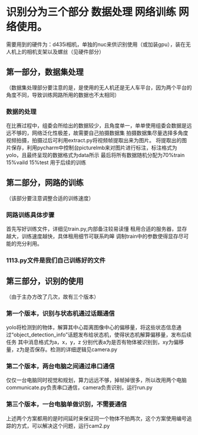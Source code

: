 # 识别分为三个部分 数据处理 网络训练 网络使用。
需要用到的硬件为：d435i相机，单独的nuc来供识别使用（或加装gpu），装在无人机上的相机支架以及螺丝（见硬件部分）


## 第一部分，数据集处理
（数据集处理部分要注意的是，是使用的无人机还是无人车平台，因为两个平台的角度不同，导致训练网路所用的数据也不太相同）

### 数据的处理
  在比赛过程中，组委会所给出的数据较少，且角度单一，单单使用组委会数据是远远不够的，网络泛化性极差，故需要自己拍摄数据集
  拍摄数据集尽量选择多角度视频拍摄，拍摄过后可利用extract.py将视频帧提取出来为图片。
  将提取出的图片保存，利用pycharm中控制台picturelmb来对图片进行标注，标注格式为yolo，且最终呈现的数据格式为data所示
  最后将所有数据随机分配为70%train 15%vaild 15%test 用于后续的训练

## 第二部分，网路的训练
  （该部分要注意调整合适的训练速度）
  
### 网路训练具体步骤
   首先写好训练文件，详细见train.py,内部备注较易读懂
   租用合适的服务器，显存越大，训练速度越快，具体租用细节可联系昀皞
   调制train中的参数使得显存尽可能的充分利用。
   
### 1113.py文件是我们自己训练好的文件


## 第三部分，识别的使用
（由于主办方改了几次，故有三个版本）

### 第一个版本，识别与状态机通过话题通信
  yolo将检测到的物体，解算其中心距离图像中心的偏移量，将这些状态信息通过“object_detection_info”话题发布给状态机，使得状态机解算偏移量，发布后续任务
其中消息格式为a，x，y，z 分别代表a为是否有物体被识别到，xy为偏移量，z为是否保存。检测的详细逻辑见camera.py

### 第二个版本，两台电脑之间通过串口通信
  仅仅一台电脑同时视觉和规划，算力远远不够，掉帧掉很多，所以改用两个电脑
  communicate.py负责串口通信，camera负责识别，运行run.py
  
### 第三个版本，一台电脑单做识别，不需要通信
  上述两个方案都用的是时间延时来保证同一个物体不拍两次，这个方案使用编号追踪的方式，可以解决这个问题，运行cam2.py

  
  
